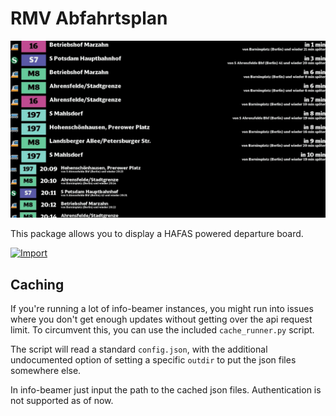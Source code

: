 # RMV Abfahrtsplan

![Screenshot der Ausgabe](info-beamer.jpg)

This package allows you to display a HAFAS powered departure board.

[![Import](https://cdn.infobeamer.com/s/img/import.png)](https://info-beamer.com/use?url=https://github.com/kunsi/package-hafas.git%23main)


## Caching

If you're running a lot of info-beamer instances, you might run into
issues where you don't get enough updates without getting over the api
request limit. To circumvent this, you can use the included
`cache_runner.py` script.

The script will read a standard `config.json`, with the additional
undocumented option of setting a specific `outdir` to put the json
files somewhere else.

In info-beamer just input the path to the cached json files. Authentication
is not supported as of now.
